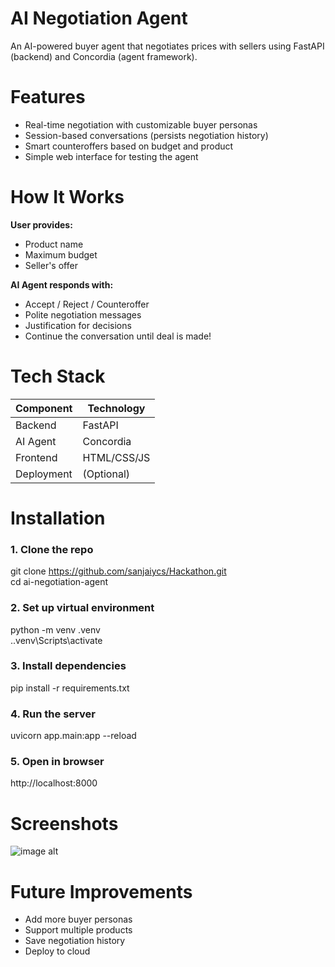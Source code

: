 # AI Negotiation Agent 
An AI-powered buyer agent that negotiates prices with sellers using FastAPI (backend) and Concordia (agent framework).

# Features 

* Real-time negotiation with customizable buyer personas
* Session-based conversations (persists negotiation history)
* Smart counteroffers based on budget and product
* Simple web interface for testing the agent

# How It Works
 **User provides:**

* Product name
* Maximum budget
* Seller's offer

**AI Agent responds with:**

* Accept / Reject / Counteroffer
* Polite negotiation messages
* Justification for decisions
* Continue the conversation until deal is made!


# Tech Stack

| Component  | Technology   |
|------------|-------------|
| Backend    | FastAPI     |
| AI Agent   | Concordia   |
| Frontend   | HTML/CSS/JS |
| Deployment | (Optional)  |


# Installation 

### 1. Clone the repo
git clone https://github.com/sanjaiycs/Hackathon.git  
cd ai-negotiation-agent

### 2. Set up virtual environment
python -m venv .venv  
.\.venv\Scripts\activate

### 3. Install dependencies
pip install -r requirements.txt

### 4. Run the server
uvicorn app.main:app --reload

### 5. Open in browser
http://localhost:8000

# Screenshots

![image alt]()


# Future Improvements 

* Add more buyer personas
* Support multiple products
* Save negotiation history
* Deploy to cloud
